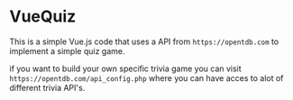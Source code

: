# VueQuiz
This is a simple Vue.js code that uses a API from `https://opentdb.com` to implement a simple quiz game.

if you want to build your own specific trivia game you can visit `https://opentdb.com/api_config.php` where you can have acces to alot of different trivia API's.
